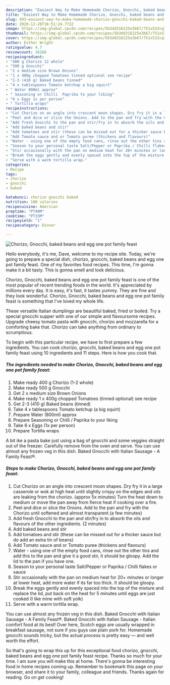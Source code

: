 ```yaml
---
description: "Easiest Way to Make Homemade Chorizo, Gnocchi, baked beans and egg one pot family feast"
title: "Easiest Way to Make Homemade Chorizo, Gnocchi, baked beans and egg one pot family feast"
slug: 493-easiest-way-to-make-homemade-chorizo-gnocchi-baked-beans-and-egg-one-pot-family-feast
date: 2020-12-28T16:51:24.772Z
image: https://img-global.cpcdn.com/recipes/5b3dd316225e3b67/751x532cq70/chorizo-gnocchi-baked-beans-and-egg-one-pot-family-feast-recipe-main-photo.jpg
thumbnail: https://img-global.cpcdn.com/recipes/5b3dd316225e3b67/751x532cq70/chorizo-gnocchi-baked-beans-and-egg-one-pot-family-feast-recipe-main-photo.jpg
cover: https://img-global.cpcdn.com/recipes/5b3dd316225e3b67/751x532cq70/chorizo-gnocchi-baked-beans-and-egg-one-pot-family-feast-recipe-main-photo.jpg
author: Esther Wright
ratingvalue: 4.7
reviewcount: 16168
recipeingredient:
- "400 g Chorizo 12 whole"
- "500 g Gnocchi"
- "2 x medium size Brown Onions"
- "1 x 400g chopped Tomatoes tinned optional see recipe"
- "2-3 (410 g) Baked beans tinned"
- "4 x tablespoons Tomato ketchup a big squirt"
- " Water 800ml approx"
- " Seasoning or Chilli  Paprika to your liking"
- "6 x Eggs 1x per person"
- " Tortilla wraps"
recipeinstructions:
- "Cut Chorizo on an angle into crescent moon shapes. Dry fry it in a large casserole or wok at high heat until slightly crispy on the edges and oils are leaking from the chorizo. (approx 5x minutes) Turn the heat down to medium or move the pan away from fierce heat if cooking over a fire."
- "Peel and dice or slice the Onions. Add to the pan and fry with the Chorizo until softened and almost transparent.(a few minutes)"
- "Add fresh Gnocchi to the pan and stir/fry in to absorb the oils and flavours of the other ingredients. (2 minutes)"
- "Add baked beans and stir"
- "Add tomatoes and stir (these can be missed out for a thicker sauce but do add an extra tin of beans)"
- "Add Tomato sauce and or Tomato puree (thickens and flavours)"
- "Water - using one of the empty food cans, rinse out the other tins and add this to the pan and give it a good stir, it should be gloopy. Add the lid to the pan if you have one."
- "Season to your personal taste Salt/Pepper or Paprika / Chilli flakes or sauce"
- "Stir occasionally with the pan on medium heat for 20+ minutes or longer at lower heat, add more water if its far too thick. It should be gloopy."
- "Break the eggs gently and evenly spaced into the top of the mixture and replace the lid, put back on the heat for 5 minutes until eggs are just cooked (I like mine with soft yolk)"
- "Serve with a warm tortilla wrap."
categories:
- Recipe
tags:
- chorizo
- gnocchi
- baked

katakunci: chorizo gnocchi baked 
nutrition: 100 calories
recipecuisine: American
preptime: "PT40M"
cooktime: "PT33M"
recipeyield: "1"
recipecategory: Dinner

---
```



![Chorizo, Gnocchi, baked beans and egg one pot family feast](https://img-global.cpcdn.com/recipes/5b3dd316225e3b67/751x532cq70/chorizo-gnocchi-baked-beans-and-egg-one-pot-family-feast-recipe-main-photo.jpg)

Hello everybody, it's me, Dave, welcome to my recipe site. Today, we're going to prepare a special dish, chorizo, gnocchi, baked beans and egg one pot family feast. One of my favorites food recipes. This time, I'm gonna make it a bit tasty. This is gonna smell and look delicious.

Chorizo, Gnocchi, baked beans and egg one pot family feast is one of the most popular of recent trending foods in the world. It's appreciated by millions every day. It is easy, it's fast, it tastes yummy. They are fine and they look wonderful. Chorizo, Gnocchi, baked beans and egg one pot family feast is something that I've loved my whole life.

These versatile Italian dumplings are beautiful baked, fried or boiled. Try a special gnocchi supper with one of our simple and flavoursome recipes. Upgrade cheesy tomato pasta with gnocchi, chorizo and mozzarella for a comforting bake that. Chorizo can take anything from ordinary to scrumptious.


To begin with this particular recipe, we have to first prepare a few ingredients. You can cook chorizo, gnocchi, baked beans and egg one pot family feast using 10 ingredients and 11 steps. Here is how you cook that.

<!--inarticleads1-->

##### The ingredients needed to make Chorizo, Gnocchi, baked beans and egg one pot family feast:

1. Make ready 400 g Chorizo (1-2 whole)
1. Make ready 500 g Gnocchi
1. Get 2 x medium size Brown Onions
1. Make ready 1 x 400g chopped Tomatoes (tinned optional) see recipe
1. Get 2-3 (410 g) Baked beans (tinned)
1. Take 4 x tablespoons Tomato ketchup (a big squirt)
1. Prepare  Water (800ml) approx
1. Prepare  Seasoning or Chilli / Paprika to your liking
1. Take 6 x Eggs (1x per person)
1. Prepare  Tortilla wraps


A bit ike a pasta bake just using a bag of gnocchi and some veggies straight out of the freezer. Carefully remove from the oven and serve. You can use almost any frozen veg in this dish. Baked Gnocchi with Italian Sausage - A Family Feast®. 

<!--inarticleads2-->

##### Steps to make Chorizo, Gnocchi, baked beans and egg one pot family feast:

1. Cut Chorizo on an angle into crescent moon shapes. Dry fry it in a large casserole or wok at high heat until slightly crispy on the edges and oils are leaking from the chorizo. (approx 5x minutes) Turn the heat down to medium or move the pan away from fierce heat if cooking over a fire.
1. Peel and dice or slice the Onions. Add to the pan and fry with the Chorizo until softened and almost transparent.(a few minutes)
1. Add fresh Gnocchi to the pan and stir/fry in to absorb the oils and flavours of the other ingredients. (2 minutes)
1. Add baked beans and stir
1. Add tomatoes and stir (these can be missed out for a thicker sauce but do add an extra tin of beans)
1. Add Tomato sauce and or Tomato puree (thickens and flavours)
1. Water - using one of the empty food cans, rinse out the other tins and add this to the pan and give it a good stir, it should be gloopy. Add the lid to the pan if you have one.
1. Season to your personal taste Salt/Pepper or Paprika / Chilli flakes or sauce
1. Stir occasionally with the pan on medium heat for 20+ minutes or longer at lower heat, add more water if its far too thick. It should be gloopy.
1. Break the eggs gently and evenly spaced into the top of the mixture and replace the lid, put back on the heat for 5 minutes until eggs are just cooked (I like mine with soft yolk)
1. Serve with a warm tortilla wrap.


You can use almost any frozen veg in this dish. Baked Gnocchi with Italian Sausage - A Family Feast®. Baked Gnocchi with Italian Sausage - Italian comfort food at its best! Over here, Scotch eggs are usually wrapped in breakfast sausage, not sure if you guys use plain pork for. Homemade gnocchi sounds tricky, but the actual process is pretty easy — and well worth the effort. 

So that's going to wrap this up for this exceptional food chorizo, gnocchi, baked beans and egg one pot family feast recipe. Thanks so much for your time. I am sure you will make this at home. There's gonna be interesting food in home recipes coming up. Remember to bookmark this page on your browser, and share it to your family, colleague and friends. Thanks again for reading. Go on get cooking!
